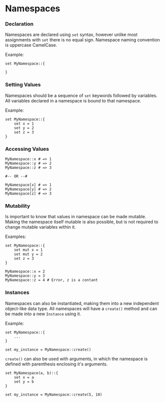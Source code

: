 # Namespaces 
### Declaration
Namespaces are declared using `set` syntax, however unlike most assignments with `set` there is no equal sign. Namespace naming convention is uppercase CamelCase.

Example:
```
set MyNamespace::{

}
```

### Setting Values
Namespaces should be a sequence of `set` keywords followed by variables. All variables declared in a namespace is bound to that namespace. 

Example:
```
set MyNamespace::{
    set x = 1
    set y = 2
    set z = 3
}
```
### Accessing Values
```
MyNamespace::x # => 1
MyNamespace::y # => 2 
MyNamespace::z # => 3

#-- OR --#

MyNamespace[x] # => 1
MyNamespace[y] # => 2
MyNamespace[z] # => 3
```
### Mutability
Is important to know that values in namespace can be made mutable. Making the namespace itself mutable is also possible, but is not required to change mutable variables within it. 

Examples: 
```
set MyNamespace::{
    set mut x = 1
    set mut y = 2
    set z = 3
}

MyNamespace::x = 2
MyNamespace::y = 3 
MyNamespace::z = 4 # Error, z is a contant 
```
### Instances
Namespaces can also be instantiated, making them into a new independent object-like data type. All namespaces will have a `create()` method and can be made into a new `Instance` using it. 

Example:
```
set MyNamespace::{
    ...
}

set my_instance = MyNamespace::create()
```

`create()` can also be used with arguments, in which the namespace is defined with parenthesis enclosing it's arguments.

```
set MyNamespace(a, b)::{
    set x = a 
    set y = b
}

set my_instance = MyNamespace::create(5, 10)
``` 
